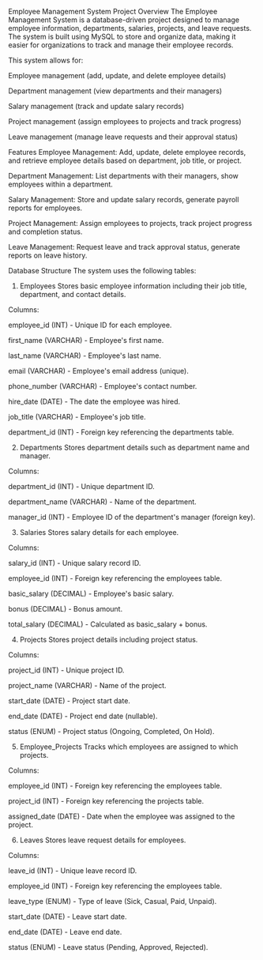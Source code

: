 Employee Management System
Project Overview
The Employee Management System is a database-driven project designed to manage employee information, departments, salaries, projects, and leave requests. The system is built using MySQL to store and organize data, making it easier for organizations to track and manage their employee records.

This system allows for:

Employee management (add, update, and delete employee details)

Department management (view departments and their managers)

Salary management (track and update salary records)

Project management (assign employees to projects and track progress)

Leave management (manage leave requests and their approval status)

Features
Employee Management: Add, update, delete employee records, and retrieve employee details based on department, job title, or project.

Department Management: List departments with their managers, show employees within a department.

Salary Management: Store and update salary records, generate payroll reports for employees.

Project Management: Assign employees to projects, track project progress and completion status.

Leave Management: Request leave and track approval status, generate reports on leave history.

Database Structure
The system uses the following tables:

1. Employees
Stores basic employee information including their job title, department, and contact details.

Columns:

employee_id (INT) - Unique ID for each employee.

first_name (VARCHAR) - Employee's first name.

last_name (VARCHAR) - Employee's last name.

email (VARCHAR) - Employee's email address (unique).

phone_number (VARCHAR) - Employee's contact number.

hire_date (DATE) - The date the employee was hired.

job_title (VARCHAR) - Employee's job title.

department_id (INT) - Foreign key referencing the departments table.

2. Departments
Stores department details such as department name and manager.

Columns:

department_id (INT) - Unique department ID.

department_name (VARCHAR) - Name of the department.

manager_id (INT) - Employee ID of the department's manager (foreign key).

3. Salaries
Stores salary details for each employee.

Columns:

salary_id (INT) - Unique salary record ID.

employee_id (INT) - Foreign key referencing the employees table.

basic_salary (DECIMAL) - Employee's basic salary.

bonus (DECIMAL) - Bonus amount.

total_salary (DECIMAL) - Calculated as basic_salary + bonus.

4. Projects
Stores project details including project status.

Columns:

project_id (INT) - Unique project ID.

project_name (VARCHAR) - Name of the project.

start_date (DATE) - Project start date.

end_date (DATE) - Project end date (nullable).

status (ENUM) - Project status (Ongoing, Completed, On Hold).

5. Employee_Projects
Tracks which employees are assigned to which projects.

Columns:

employee_id (INT) - Foreign key referencing the employees table.

project_id (INT) - Foreign key referencing the projects table.

assigned_date (DATE) - Date when the employee was assigned to the project.

6. Leaves
Stores leave request details for employees.

Columns:

leave_id (INT) - Unique leave record ID.

employee_id (INT) - Foreign key referencing the employees table.

leave_type (ENUM) - Type of leave (Sick, Casual, Paid, Unpaid).

start_date (DATE) - Leave start date.

end_date (DATE) - Leave end date.

status (ENUM) - Leave status (Pending, Approved, Rejected).
